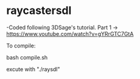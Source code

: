 # raycastersdl
-Coded following 3DSage's tutorial. Part 1 -> https://www.youtube.com/watch?v=gYRrGTC7GtA

To compile:

bash compile.sh

excute with "./raysdl"
